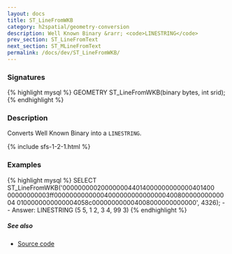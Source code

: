 ```yaml
---
layout: docs
title: ST_LineFromWKB
category: h2spatial/geometry-conversion
description: Well Known Binary &rarr; <code>LINESTRING</code>
prev_section: ST_LineFromText
next_section: ST_MLineFromText
permalink: /docs/dev/ST_LineFromWKB/
---
```


### Signatures

{% highlight mysql %}
GEOMETRY ST_LineFromWKB(binary bytes, int srid);
{% endhighlight %}

### Description

Converts Well Known Binary into a `LINESTRING`.

{% include sfs-1-2-1.html %}

### Examples

{% highlight mysql %}
SELECT ST_LineFromWKB('0000000002000000044014000000000000401400
    00000000003ff0000000000000400000000000000040080000000000004
    0100000000000004058c000000000004008000000000000', 4326);
-- Answer: LINESTRING (5 5, 1 2, 3 4, 99 3)
{% endhighlight %}

##### See also

* <a href="https://github.com/irstv/H2GIS/blob/master/h2spatial/src/main/java/org/h2gis/h2spatial/internal/function/spatial/convert/ST_LineFromWKB.java" target="_blank">Source code</a>
